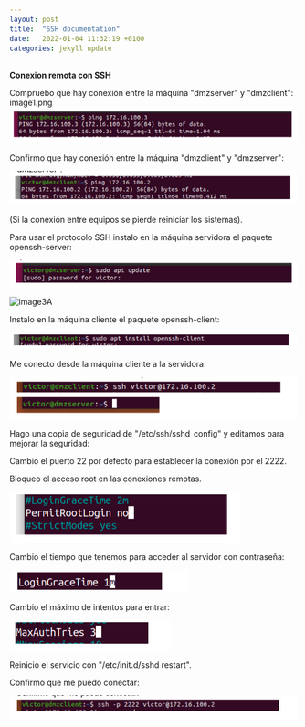 ```yaml
---
layout: post
title:  "SSH documentation"
date:   2022-01-04 11:32:19 +0100
categories: jekyll update
---
```

**Conexion remota con SSH**

Compruebo que hay conexión entre la máquina "dmzserver" y "dmzclient":
image1.png
![image1](https://raw.githubusercontent.com/MaTthewSsD/Reto/gh-pages/images/image1.png)



Confirmo que hay conexión entre la máquina "dmzclient" y "dmzserver":

![image2](https://raw.githubusercontent.com/MaTthewSsD/Reto/gh-pages/images/image2.png)



(Si la conexión entre equipos se pierde reiniciar los sistemas).

Para usar el protocolo SSH instalo en la máquina servidora el paquete openssh-server:

![image3](https://raw.githubusercontent.com/MaTthewSsD/Reto/gh-pages/images/image3.png)

![image3A](https://raw.githubusercontent.com/MaTthewSsD/Reto/gh-pages/images/image3-16434540278501.png)



Instalo en la máquina cliente el paquete openssh-client:

![image5](https://raw.githubusercontent.com/MaTthewSsD/Reto/gh-pages/images/image5.png)



Me conecto desde la máquina cliente a la servidora:

![image7](https://raw.githubusercontent.com/MaTthewSsD/Reto/gh-pages/images/image7.png)



Hago una copia de seguridad de "/etc/ssh/sshd_config" y editamos para mejorar la seguridad:

Cambio el puerto 22 por defecto para establecer la conexión por el 2222.

Bloqueo el acceso root en las conexiones remotas.

![image9](https://raw.githubusercontent.com/MaTthewSsD/Reto/gh-pages/images/image9.png)



Cambio el tiempo que tenemos para acceder al servidor con contraseña:

![image10](https://raw.githubusercontent.com/MaTthewSsD/Reto/gh-pages/images/image10.png)



Cambio el máximo de intentos para entrar:

![image12](https://raw.githubusercontent.com/MaTthewSsD/Reto/gh-pages/images/image12.png)



Reinicio el servicio con "/etc/init.d/sshd restart".



Confirmo que me puedo conectar:

![image13](https://raw.githubusercontent.com/MaTthewSsD/Reto/gh-pages/images/image13.png)



































